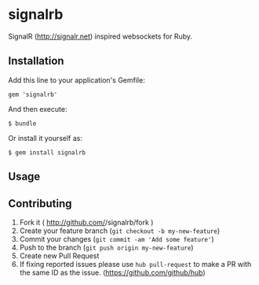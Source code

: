 # signalrb

SignalR (http://signalr.net) inspired websockets for Ruby.

## Installation

Add this line to your application's Gemfile:

    gem 'signalrb'

And then execute:

    $ bundle

Or install it yourself as:

    $ gem install signalrb

## Usage


## Contributing

1. Fork it ( http://github.com/<my-github-username>/signalrb/fork )
2. Create your feature branch (`git checkout -b my-new-feature`)
3. Commit your changes (`git commit -am 'Add some feature'`)
4. Push to the branch (`git push origin my-new-feature`)
5. Create new Pull Request
6. If fixing reported issues please use `hub pull-request` to make a PR with the same ID as the issue. (https://github.com/github/hub)
